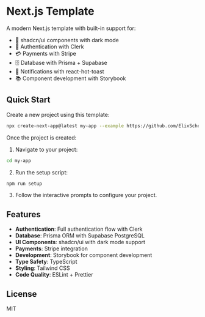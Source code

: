 # Next.js Template

A modern Next.js template with built-in support for:

-   🎨 shadcn/ui components with dark mode
-   🔐 Authentication with Clerk
-   💳 Payments with Stripe
-   🗄️ Database with Prisma + Supabase
-   🍞 Notifications with react-hot-toast
-   📚 Component development with Storybook

## Quick Start

Create a new project using this template:

```bash
npx create-next-app@latest my-app --example https://github.com/ElixScho/nextjs-template
```

Once the project is created:

1. Navigate to your project:

```bash
cd my-app
```

2. Run the setup script:

```bash
npm run setup
```

3. Follow the interactive prompts to configure your project.

## Features

-   **Authentication**: Full authentication flow with Clerk
-   **Database**: Prisma ORM with Supabase PostgreSQL
-   **UI Components**: shadcn/ui with dark mode support
-   **Payments**: Stripe integration
-   **Development**: Storybook for component development
-   **Type Safety**: TypeScript
-   **Styling**: Tailwind CSS
-   **Code Quality**: ESLint + Prettier

## License

MIT
